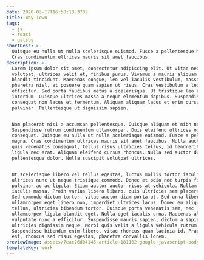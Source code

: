 ```yaml
---
date: 2020-03-17T16:58:13.370Z
title: Why Town
tags:
  - js
  - react
  - gatsby
shortDesc: >-
  Quisque eu nulla ut nulla scelerisque euismod. Fusce a pellentesque magna.
  Cras condimentum ultrices mauris sit amet faucibus.
description: >-
  Lorem ipsum dolor sit amet, consectetur adipiscing elit. Ut vitae neque
  volutpat, ultrices velit et, finibus purus. Vivamus a mauris aliquam neque
  blandit tincidunt. Maecenas congue, leo vel iaculis vestibulum, massa lacus
  pharetra nisl, at posuere quam sapien ut risus. Cras vestibulum a leo eget
  efficitur. Sed porta faucibus metus a scelerisque. Ut tristique leo at mattis
  interdum. Quisque ultrices massa a neque elementum dapibus. Suspendisse
  consequat non lacus et fermentum. Aliquam aliquam lacus et enim cursus
  pulvinar. Pellentesque ut dignissim sapien.


  Nam placerat nisi a accumsan pellentesque. Quisque aliquam et nibh nec mollis.
  Suspendisse rutrum condimentum ullamcorper. Duis eleifend ultrices odio at
  consequat. Quisque eu nulla ut nulla scelerisque euismod. Fusce a pellentesque
  magna. Cras condimentum ultrices mauris sit amet faucibus. Nulla auctor, ex
  quis venenatis consequat, tellus risus ultricies tellus, id hendrerit lectus
  ligula nec erat. Aliquam eleifend cursus rhoncus. Nulla sed auctor dui, at
  pellentesque dolor. Nulla suscipit volutpat ultrices.


  Ut scelerisque libero vel tellus egestas, luctus mollis tortor iaculis. Proin
  ultrices nunc ut neque tristique commodo. Donec et odio nec turpis finibus
  pulvinar ac ac ligula. Etiam auctor auctor risus at vehicula. Nullam ut
  iaculis massa. Proin varius libero libero, quis ultricies sem placerat sed.
  Sed commodo dictum tortor, vitae auctor diam porta ut. Sed urna libero,
  ullamcorper eget libero non, imperdiet ultrices lacus. Donec eu aliquet
  tellus, ultricies bibendum tortor. Quisque porta venenatis sem, nec
  ullamcorper ligula blandit eget. Nulla eget iaculis urna. Maecenas aliquam
  vulputate nunc a efficitur. Suspendisse mauris sapien, dictum a sapien et,
  ultricies dignissim neque. Morbi quis velit a ligula vehicula rutrum.
  Suspendisse bibendum enim libero, vitae rhoncus quam lacinia id. Praesent arcu
  est, rhoncus sed risus egestas, pharetra convallis lorem.
previewImage: assets/7eac26d04145-article-181102-google-javascript-body-text.jpg
templateKey: work
---
```

